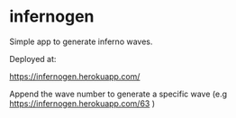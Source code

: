 ﻿# infernogen

Simple app to generate inferno waves.

Deployed at:

https://infernogen.herokuapp.com/

Append the wave number to generate a specific wave (e.g https://infernogen.herokuapp.com/63 )
